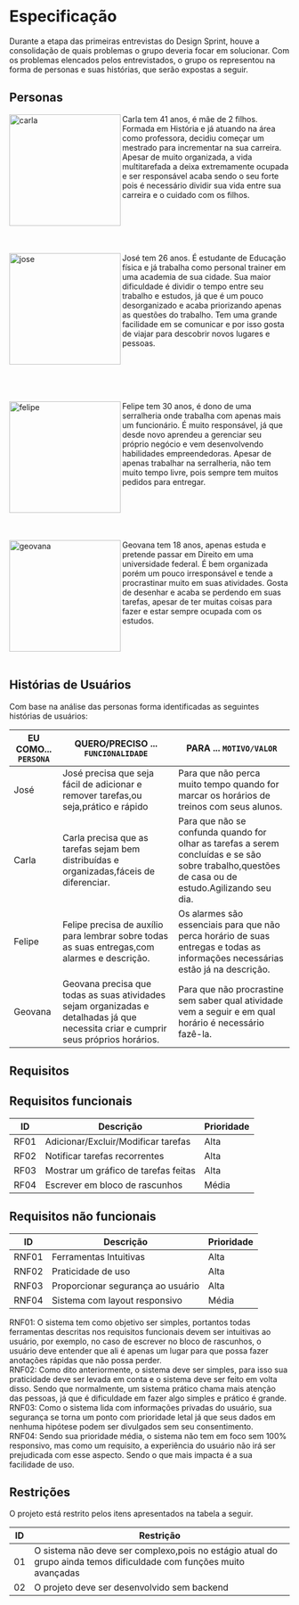 # Especificação

Durante a etapa das primeiras entrevistas do Design Sprint, houve a consolidação de quais problemas o grupo deveria focar em solucionar. Com os problemas elencados pelos entrevistados, o grupo os representou na forma de personas e suas histórias, que serão expostas a seguir.

## Personas
<!--Imagens Restiradas do website thispersondoesnotexist.com-->

<p><img align="left" src="https://user-images.githubusercontent.com/52513984/135507656-e1e1425d-0f22-4dcd-b218-39edff3b8998.jpg" alt="carla" width="200"/> Carla tem 41 anos,  é mãe de 2 filhos. Formada em História e já atuando na área como professora, decidiu começar um mestrado para incrementar na sua carreira.
Apesar de muito organizada, a vida multitarefada a deixa extremamente ocupada e ser responsável acaba sendo o seu forte pois é necessário dividir sua vida entre
sua carreira e o cuidado com os filhos.</p>
<br><br><br><br>

<p><img align="left" src="https://user-images.githubusercontent.com/52513984/135507793-eeca3134-f343-4554-9063-75758808bdc1.jpg" alt="jose" width="200"/> José tem 26 anos. É estudante de Educação física e já trabalha como personal trainer em uma academia de sua cidade. Sua maior dificuldade é dividir o tempo entre seu trabalho e estudos, já que é um pouco desorganizado e acaba priorizando apenas as questões do trabalho. Tem uma grande facilidade em se comunicar e por isso gosta de viajar para descobrir novos lugares e pessoas.</p>

<br><br><br><br>
<p><img align="left" src="https://user-images.githubusercontent.com/52513984/135507836-b7a6fd6a-fc0b-4024-948d-7b140117c3d9.jpg" alt="felipe" width="200"/> Felipe tem 30 anos, é dono de uma serralheria onde trabalha com apenas mais um funcionário. É muito responsável, já que desde novo aprendeu a gerenciar seu próprio 
negócio e vem desenvolvendo habilidades empreendedoras. Apesar de  apenas trabalhar na serralheria, não tem muito tempo livre, pois sempre tem muitos pedidos
para entregar.</p>

<br><br><br><br>
<p><img align="left" src="https://user-images.githubusercontent.com/52513984/135507858-f96b352d-af49-401e-80ee-00044aeaa363.jpg" alt="geovana" width="200"/> Geovana tem 18 anos, apenas estuda e pretende passar em Direito em uma universidade federal. É bem organizada porém um pouco irresponsável e tende a procrastinar muito em suas atividades. Gosta de desenhar e acaba se perdendo em suas tarefas, apesar de ter muitas coisas para fazer e estar sempre ocupada com os estudos.</p>
<br><br><br>

## Histórias de Usuários

Com base na análise das personas forma identificadas as seguintes histórias de usuários:

|EU COMO... `PERSONA`| QUERO/PRECISO ... `FUNCIONALIDADE` |PARA ... `MOTIVO/VALOR`                 |
|--------------------|------------------------------------|----------------------------------------|
|José                |José precisa que seja fácil de adicionar e remover tarefas,ou seja,prático e rápido  | Para que não perca muito tempo quando for marcar os horários de treinos com seus alunos.|
|Carla               |Carla precisa que as tarefas sejam bem distribuídas e organizadas,fáceis de diferenciar. | Para que não se confunda quando for olhar as tarefas a serem concluídas e se são sobre trabalho,questões de casa ou de estudo.Agilizando seu dia. |
|Felipe              |Felipe precisa de auxílio para lembrar sobre todas as suas entregas,com alarmes e descrição.|Os alarmes são essenciais para que não perca horário de suas entregas e todas as informações necessárias estão já na descrição.|
|Geovana             |Geovana precisa que todas as suas atividades sejam organizadas e detalhadas já que necessita criar e cumprir seus próprios horários.|Para que não procrastine sem saber qual atividade vem a seguir e em qual horário é necessário fazê-la. |



## Requisitos
## Requisitos funcionais

|ID     | Descrição                         |Prioridade |
|-------|-----------------------------------|-----------|
|RF01   |Adicionar/Excluir/Modificar tarefas|Alta       |
|RF02   |Notificar tarefas recorrentes      |Alta       |
|RF03   |Mostrar um gráfico de tarefas feitas|Alta      |
|RF04   |Escrever em bloco de rascunhos      |Média     |

## Requisitos não funcionais

|ID     | Descrição                          |Prioridade|
|-------|------------------------------------|----------|
|RNF01  |Ferramentas Intuitivas              |Alta      |
|RNF02  |Praticidade de uso                  |Alta      |
|RNF03  |Proporcionar segurança ao usuário   |Alta      |
|RNF04  |Sistema com layout responsivo       |Média     |

RNF01: O sistema tem como objetivo ser simples, portantos todas ferramentas descritas nos requisitos funcionais devem ser intuitivas ao usuário, por exemplo, no caso de escrever no bloco de rascunhos, o usuário deve entender que ali é apenas um lugar para que possa fazer anotações rápidas que não possa perder. <br>
RNF02: Como dito anteriormente, o sistema deve ser simples, para isso sua praticidade deve ser levada em conta e o sistema deve ser feito em volta disso. Sendo que normalmente, um sistema prático chama mais atenção das pessoas, já que é dificuldade em fazer algo simples e prático é grande. <br>
RNF03: Como o sistema lida com informações privadas do usuário, sua segurança se torna um ponto com prioridade letal já que seus dados em nenhuma hipótese podem ser divulgados sem seu consentimento. <br>
RNF04: Sendo sua prioridade média, o sistema não tem em foco sem 100% responsivo, mas como um requisito, a experiência do usuário não irá ser prejudicada com esse aspecto. Sendo o que mais impacta é a sua facilidade de uso.



## Restrições

O projeto está restrito pelos itens apresentados na tabela a seguir.

|ID| Restrição                                             |
|--|-------------------------------------------------------|
|01| O sistema não deve ser complexo,pois no estágio atual do grupo ainda temos dificuldade com funções muito avançadas |
|02| O projeto deve ser desenvolvido sem backend     |





